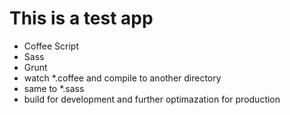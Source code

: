 This is a test app
===================================
* Coffee Script
* Sass
* Grunt
 * watch *.coffee and compile to another directory
 * same to *.sass
 * build for development and further optimazation for production
